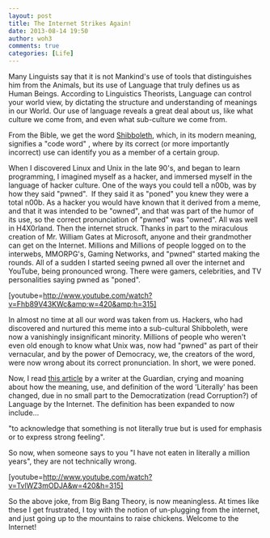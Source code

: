 ```yaml
---
layout: post
title: The Internet Strikes Again!
date: 2013-08-14 19:50
author: woh3
comments: true
categories: [Life]
---
```

Many Linguists say that it is not Mankind's use of tools that distinguishes him from the Animals, but its use of Language that truly defines us as Human Beings. According to Linguistics Theorists, Language can control your world view, by dictating the structure and understanding of meanings in our World. Our use of language reveals a great deal about us, like what culture we come from, and even what sub-culture we come from.

From the Bible, we get the word <a href="https://en.wikipedia.org/wiki/Shibboleth">Shibboleth</a>, which, in its modern meaning, signifies a "code word" , where by its correct (or more importantly incorrect) use can identify you as a member of a certain group.

When I discovered Linux and Unix in the late 90's, and began to learn programming, I imagined myself as a hacker, and immersed myself in the language of hacker culture. One of the ways you could tell a n00b, was by how they said "pwned".  If they said it as "poned" you knew they were a total n00b. As a hacker you would have known that it derived from a meme, and that it was intended to be "owned", and that was part of the humor of its use, so the correct pronunciation of "pwned" was "owned". All was well in H4X0rland. Then the internet struck. Thanks in part to the miraculous creation of Mr. William Gates at Microsoft, anyone and their grandmother can get on the Internet. Millions and Millions of people logged on to the interwebs, MMORPG's, Gaming Networks, and "pwned" started making the rounds. All of a sudden I started seeing pwned all over the internet and YouTube, being pronounced wrong. There were gamers, celebrities, and TV personalities saying pwned as "poned".

[youtube=http://www.youtube.com/watch?v=Fhb89V43KWc&amp;w=420&amp;h=315]

In almost no time at all our word was taken from us. Hackers, who had discovered and nurtured this meme into a sub-cultural Shibboleth, were now a vanishingly insignificant minority. Millions of people who weren't even old enough to know what Unix was, now had "pwned" as part of their vernacular, and by the power of Democracy, we, the creators of the word, were now wrong about its correct pronunciation. In short, we were poned.

Now, I read <a href="http://www.theguardian.com/commentisfree/2013/aug/13/literally-broken-english-language-definition">this article</a> by a writer at the Guardian, crying and moaning about how the meaning, use, and definition of the word 'Literally' has been changed, due in no small part to the Democratization (read Corruption?) of Language by the Internet. The definition has been expanded to now include...

"to acknowledge that something is not literally true but is used for emphasis or to express strong feeling".

So now, when someone says to you "I have not eaten in literally a million years", they are not technically wrong.

[youtube=http://www.youtube.com/watch?v=TvlWZ3mODJA&w=420&h=315]

So the above joke, from Big Bang Theory, is now meaningless. At times like these I get frustrated, I toy with the notion of un-plugging from the internet, and just going up to the mountains to raise chickens. Welcome to the Internet!
